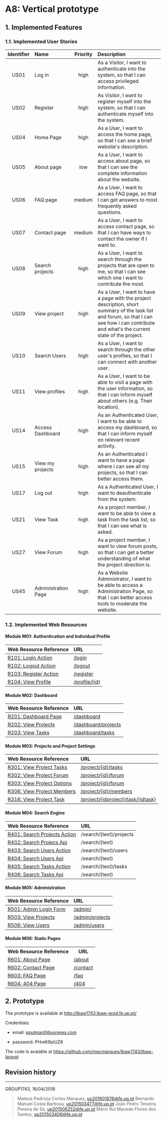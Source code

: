 # A8: Vertical prototype

## 1. Implemented Features

### 1.1. Implemented User Stories

| Identifier | Name | Priority | Description |
| :----------:|:--------------|:---------:|:------------|
| US01 | Log in | high | As a Visitor, I want to authenticate into the system, so that I can access privileged information.  |
| US02 | Register | high | As Visitor, I want to register myself into the system, so that I can authenticate myself into the system.  |
| US04 | Home Page | high | As a User, I want to access the home page, so that I can see a brief website's description.  |
| US05 | About page | low | As a User, I want to access about page, so that I can see the complete information about the website. |
| US06 | FAQ page | medium | As a User, I want to access FAQ page, so that I can get answers to most frequently asked questions. |
| US07 | Contact page | medium | As a User, I want to access contact page, so that I can have ways to contact the owner if I want to.|
| US08 | Search projects | high | As a User, I want to search through the projects that are open to me, so that I can see which one i want to contribute the most.|
| US09 | View project | high | As a User, I want to have a page with the project description, short summary of the task list and forum, so that I can see how i can contribute and what's the current state of the project.|
| US10 | Search Users | high | As a User, I want to search through the other user's profiles, so that I can connect with another user.|
| US11 | View profiles | high | As a User, I want to be able to visit a page with the user information, so that I can inform myself about others (e.g. Their location).|
| US14 | Access Dashboard | high | As an Authenticated User, I want to be able to access my dashboard, so that I can inform myself on relevant recent activity.|
| US15 | View my projects | high | As an Authenticated I want to have a page where i can see all my projects, so that I can better access them.|
| US17 | Log out | high | As a Authenticated User, I want to deauthenticate from the system.|
| US21 | View Task | high | As a project member, I want to be able to view a task from the task list, so that I can see what is asked.|
| US27 | View Forum | high | As a project member, I want to view forum posts, so that i can get a better understanding of what the project direction is.|
| US45 | Administration Page | high | As a Website Administrator, I want to be able to access a Administration Page, so that i can better access tools to moderate the website.|

### 1.2. Implemented Web Resources

#### Module M01: Authentication and Individual Profile

| Web Resource Reference | URL           |
| :----------------------|:--------------|
| [R101: Login Action](https://github.com/mpcmarques/lbaw1743/blob/master/artifacts/A7/A7.md#r101-login-action) | [/login](http://lbaw1743.lbaw-prod.fe.up.pt/login)  |
| [R102: Logout Action](https://github.com/mpcmarques/lbaw1743/blob/master/artifacts/A7/A7.md#r102-logout-action) | [/logout](http://lbaw1743.lbaw-prod.fe.up.pt/logout)  |
| [R103: Register Action](https://github.com/mpcmarques/lbaw1743/blob/master/artifacts/A7/A7.md#r103-register-action) | [/register](http://lbaw1743.lbaw-prod.fe.up.pt/register)  |
| [R104: View Profile](https://github.com/mpcmarques/lbaw1743/blob/master/artifacts/A7/A7.md#r104-view-profile)| [/profile/{id}](http://lbaw1743.lbaw-prod.fe.up.pt/profile/1) |

#### Module M02: Dashboard

| Web Resource Reference | URL           |
| :----------------------|:--------------|
| [R201: Dashboard Page](https://github.com/mpcmarques/lbaw1743/blob/master/artifacts/A7/A7.md#r101-login-action) | [/dashboard](http://lbaw1743.lbaw-prod.fe.up.pt/dashboard) |
| [R202: View Projects](https://github.com/mpcmarques/lbaw1743/blob/master/artifacts/A7/A7.md#r202-view-projects) | [/dashboard/projects](http://lbaw1743.lbaw-prod.fe.up.pt/dashboard/projects) |
| [R203: View Tasks](https://github.com/mpcmarques/lbaw1743/blob/master/artifacts/A7/A7.md#r203-view-tasks) | [/dashboard/tasks](http://lbaw1743.lbaw-prod.fe.up.pt/dashboard/tasks) |

#### Module M03: Projects and Project Settings

| Web Resource Reference | URL           |
| :----------------------|:--------------|
| [R301: View Project Tasks](https://github.com/mpcmarques/lbaw1743/blob/master/artifacts/A7/A7.md#r301-view-project-tasks) | [/project/{id}/tasks](http://lbaw1743.lbaw-prod.fe.up.pt/project/1/tasks)  |
| [R302: View Project Forum](https://github.com/mpcmarques/lbaw1743/blob/master/artifacts/A7/A7.md#r302-view-project-forum) | [/project/{id}/forum](http://lbaw1743.lbaw-prod.fe.up.pt/project/1/forum)  |
| [R303: View Project Options](https://github.com/mpcmarques/lbaw1743/blob/master/artifacts/A7/A7.md#r303-view-project-options) | [/project/{id}/forum](http://lbaw1743.lbaw-prod.fe.up.pt/project/1/options)  |
| [R306: View Project Members](https://github.com/mpcmarques/lbaw1743/blob/master/artifacts/A7/A7.md#r306-view-project-members) | [/project/{id}/members](http://lbaw1743.lbaw-prod.fe.up.pt/project/1/members)  |
| [R316: View Project Task](https://github.com/mpcmarques/lbaw1743/blob/master/artifacts/A7/A7.md#r316-view-project-task) | [/project/{idproject}/task/{idtask}](http://lbaw1743.lbaw-prod.fe.up.pt/project/1/task/1)  |

#### Module M04: Search Engine

| Web Resource Reference | URL           |
| :----------------------|:--------------|
| [R401: Search Projects Action](https://github.com/mpcmarques/lbaw1743/blob/master/artifacts/A7/A7.md#r401-search-projects-action) | /search/{text}/projects  |
| [R402: Search Projecs Api](https://github.com/mpcmarques/lbaw1743/blob/master/artifacts/A7/A7.md#r402-search-projects-api) | /search/{text} |
| [R403: Search Users Action](https://github.com/mpcmarques/lbaw1743/blob/master/artifacts/A7/A7.md#r403-search-users-action) | /search/{text}/users |
| [R404: Search Users Api](https://github.com/mpcmarques/lbaw1743/blob/master/artifacts/A7/A7.md#r404-search-users-api) | /search/{text} |
| [R405: Search Tasks Action](https://github.com/mpcmarques/lbaw1743/blob/master/artifacts/A7/A7.md#r405-search-tasks-action) | /search/{text}/tasks |
| [R406: Search Tasks Api](https://github.com/mpcmarques/lbaw1743/blob/master/artifacts/A7/A7.md#r406-search-tasks-api) | /search/{text} |

#### Module M05: Administration

| Web Resource Reference | URL           |
| :----------------------|:--------------|
| [R501: Admin Login Form](https://github.com/mpcmarques/lbaw1743/blob/master/artifacts/A7/A7.md#r501-admin-login-form) | [/admin/](http://lbaw1743.lbaw-prod.fe.up.pt/admin)   |
| [R503: View Projects](https://github.com/mpcmarques/lbaw1743/blob/master/artifacts/A7/A7.md#r503-view-projects) | [/admin/projects](http://lbaw1743.lbaw-prod.fe.up.pt/admin/projects)   |
| [R506: View Users](https://github.com/mpcmarques/lbaw1743/blob/master/artifacts/A7/A7.md#r506-view-users) | [/admin/users](http://lbaw1743.lbaw-prod.fe.up.pt/admin/users)   |

#### Module M06: Static Pages

<table>
  <tr>
    <th>Web Resource Reference</th>
    <th>URL</th>
  </tr>
  <tr>
    <td><a href="https://github.com/mpcmarques/lbaw1743/blob/master/artifacts/A7/A7.md#r601-about-page">R601: About Page</a></td>
    <td><a href="http://lbaw1743.lbaw-prod.fe.up.pt/about">/about</a></td>
  </tr>
  <tr>
    <td><a href="https://github.com/mpcmarques/lbaw1743/blob/master/artifacts/A7/A7.md#r602-contact-page">R602: Contact Page</a></td>
    <td><a href="http://lbaw1743.lbaw-prod.fe.up.pt/contact">/contact</a></td>
  </tr>
  <tr>
    <td><a href="https://github.com/mpcmarques/lbaw1743/blob/master/artifacts/A7/A7.md#r603-faq-page">R603: FAQ Page</a></td>
    <td><a href="http://lbaw1743.lbaw-prod.fe.up.pt/faq">/faq</a></td>
  </tr>
  <tr>
    <td><a href="https://github.com/mpcmarques/lbaw1743/blob/master/artifacts/A7/A7.md#r604-404">R604: 404 Page</a></td>
    <td><a href="http://lbaw1743.lbaw-prod.fe.up.pt/404">/404</a></td>
  </tr>
</table>

## 2. Prototype

The prototype is available at http://lbaw1743.lbaw-prod.fe.up.pt/

Credentials:

* email: pputman0@usnews.com

* password: PHreK9plUZ8

The code is avalable at https://github.com/mpcmarques/lbaw1743/lbaw-laravel

## Revision history

<!-- Changes made to the first submission:
1. Item 1
1. Item 2 -->

***

GROUP1743, 16/04/2018

> Mateus Pedroza Cortes Marques, up201601876@fe.up.pt
> Bernardo Manuel Costa Barbosa, up201503477@fe.up.pt
> João Pedro Teixeira Pereira de Sá, up201506252@fe.up.pt
> Mário Rui Macedo Flores dos Santos, up201503406@fe.up.pt
